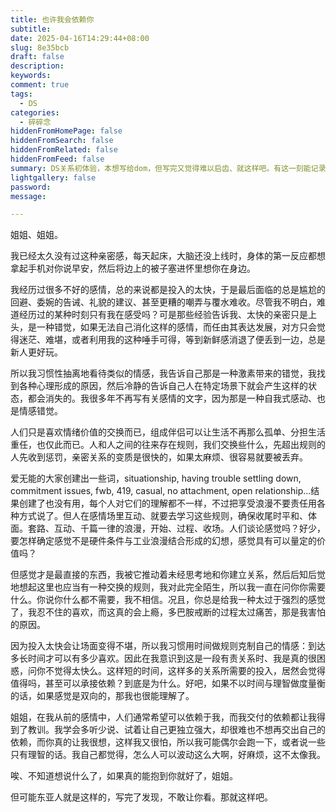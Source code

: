```yaml
---
title: 也许我会依赖你
subtitle:
date: 2025-04-16T14:29:44+08:00
slug: 8e35bcb
draft: false
description:
keywords:
comment: true
tags:
  - DS
categories:
  - 碎碎念
hiddenFromHomePage: false
hiddenFromSearch: false
hiddenFromRelated: false
hiddenFromFeed: false
summary: DS关系初体验，本想写给dom，但写完又觉得难以启齿、就这样吧。有这一刻能记录下来已经很好。
lightgallery: false
password:
message:

---
```

<!--more-->
姐姐、姐姐。

我已经太久没有过这种亲密感，每天起床，大脑还没上线时，身体的第一反应都想拿起手机对你说早安，然后将边上的被子塞进怀里想你在身边。

我经历过很多不好的感情，总的来说都是投入的太快，于是最后面临的总是尴尬的回避、委婉的告诫、礼貌的建议、甚至更糟的嘲弄与覆水难收。尽管我不明白，难道经历过的某种时刻只有我在感受吗？可是那些经验告诉我、太快的亲密只是上头，是一种错觉，如果无法自己消化这样的感情，而任由其表达发展，对方只会觉得迷茫、难堪，或者利用我的这种唾手可得，等到新鲜感消退了便丢到一边，总是新人更好玩。

所以我习惯性抽离地看待类似的情感，我告诉自己那是一种激素带来的错觉，我找到各种心理形成的原因，然后冷静的告诉自己人在特定场景下就会产生这样的状态，都会消失的。我很多年不再写有关感情的文字，因为那是一种自我式感动、也是情感错觉。

人们只是喜欢情绪价值的交换而已，组成伴侣可以让生活不再那么孤单、分担生活重任，也仅此而已。人和人之间的往来存在规则，我们交换些什么，先超出规则的人先收到惩罚，亲密关系的变质是很快的，如果太麻烦、很容易就要被丢弃。

爱无能的大家创建出一些词，situationship, having trouble settling down, commitment issues, fwb, 419, casual, no attachment, open relationship…结果创建了也没有用，每个人对它们的理解都不一样，不过把享受浪漫不要责任用各种方式说了。但人在感情场里互动、就要去学习这些规则，确保收尾时平和、体面。套路、互动、千篇一律的浪漫，开始、过程、收场。人们谈论感觉吗？好少，要怎样确定感觉不是硬件条件与工业浪漫结合形成的幻想，感觉具有可以量定的价值吗？

但感觉才是最直接的东西，我被它推动着未经思考地和你建立关系，然后后知后觉地想起这里也应当有一种交换的规则，我对此完全陌生，所以我一直在问你你需要什么。你说你什么都不需要，我不相信。况且，你总是给我一种太过于强烈的感觉了，我忍不住的喜欢，而这真的会上瘾，多巴胺戒断的过程太过痛苦，那是我害怕的原因。

因为投入太快会让场面变得不堪，所以我习惯用时间做规则克制自己的情感：到达多长时间才可以有多少喜欢。因此在我意识到这是一段有责关系时、我是真的很困惑，问你不觉得太快么。这样短的时间，这样多的关系所需要的投入，居然会觉得值得吗，甚至可以承接依赖？到底是为什么。好吧，如果不以时间与理智做度量衡的话，如果感觉是双向的，那我也很能理解了。

姐姐，在我从前的感情中，人们通常希望可以依赖于我，而我交付的依赖都让我得到了教训。我学会多听少说、试着让自己更独立强大，却很难也不想再交出自己的依赖，而你真的让我很想，这样我又很怕，所以我可能偶尔会跑一下，或者说一些只有理智的话。我自己都觉得，怎么人可以波动这么大啊，好麻烦，这不太像我。

唉、不知道想说什么了，如果真的能抱到你就好了，姐姐。

但可能东亚人就是这样的，写完了发现，不敢让你看。那就这样吧。